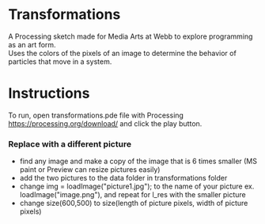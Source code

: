# Transformations
A Processing sketch made for Media Arts at Webb to explore programming as an art form.\
Uses the colors of the pixels of an image to determine the behavior of particles that move in a system.
# Instructions
To run, open transformations.pde file with Processing https://processing.org/download/ and click the play button.
### Replace with a different picture
* find any image and make a copy of the image that is 6 times smaller (MS paint or Preview can resize pictures easily)
* add the two pictures to the data folder in transformations folder
* change img = loadImage("picture1.jpg"); to the name of your picture ex. loadImage("image.png"), and repeat for l_res with the smaller picture
* change size(600,500) to size(length of picture pixels, width of picture pixels)
